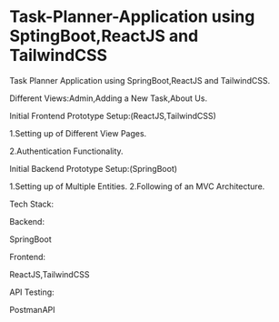 # Task-Planner-Application using SptingBoot,ReactJS and TailwindCSS
Task Planner Application using SpringBoot,ReactJS and TailwindCSS.

Different Views:Admin,Adding a New Task,About Us.

Initial Frontend Prototype Setup:(ReactJS,TailwindCSS)

1.Setting up of Different View Pages.

2.Authentication Functionality.


Initial Backend Prototype Setup:(SpringBoot)

1.Setting up of Multiple Entities.
2.Following of an MVC Architecture.


Tech Stack:

Backend:

SpringBoot

Frontend:

ReactJS,TailwindCSS

API Testing:

PostmanAPI
